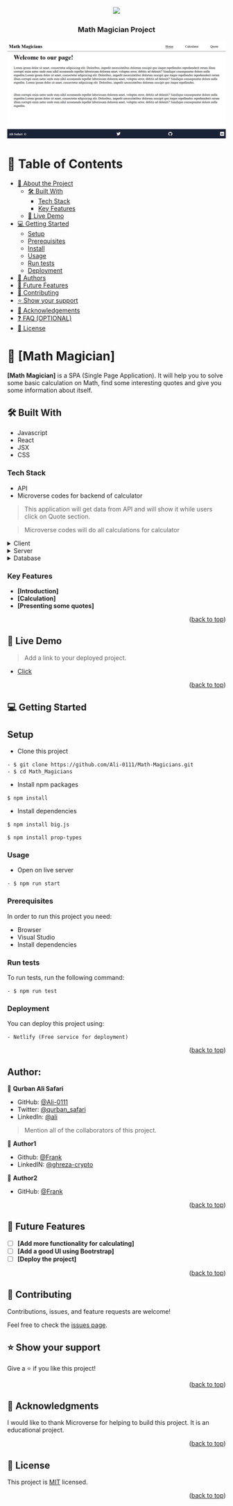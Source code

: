 <a name="readme-top"></a>

<div align="center">

  [![](https://img.shields.io/badge/Microverse-blueviolet)](https://www.microverse.org/?grsf=04r25h)
  <br/>

  <h3><b>Math Magician Project</b></h3>
</div>
<img src="./Calculator.gif" alt="Presentation" />
<!-- TABLE OF CONTENTS -->

# 📗 Table of Contents

- [📖 About the Project](#about-project)
  - [🛠 Built With](#built-with)
    - [Tech Stack](#tech-stack)
    - [Key Features](#key-features)
  - [🚀 Live Demo](#live-demo)
- [💻 Getting Started](#getting-started)
  - [Setup](#setup)
  - [Prerequisites](#prerequisites)
  - [Install](#install)
  - [Usage](#usage)
  - [Run tests](#run-tests)
  - [Deployment](#deployment)
- [👥 Authors](#authors)
- [🔭 Future Features](#future-features)
- [🤝 Contributing](#contributing)
- [⭐️ Show your support](#support)
- [🙏 Acknowledgements](#acknowledgements)
- [❓ FAQ (OPTIONAL)](#faq)
- [📝 License](#license)

<!-- PROJECT DESCRIPTION -->

# 📖 [Math Magician] <a name="about-project"></a>



**[Math Magician]** is a SPA (Single Page Application). It will help you to solve some basic calculation on Math, find some interesting quotes and give you some information about itself.

## 🛠 Built With <a name="built-with"></a>
- Javascript
- React
- JSX
- CSS
### Tech Stack <a name="tech-stack"></a>
- API
- Microverse codes for backend of calculator

> This application will get data from API and will show it while
users click on Quote section.

> Microverse codes will do all calculations for calculator

<details>
  <summary>Client</summary>
  <ul>
    <li><a href="https://reactjs.org/">React.js</a></li>
  </ul>
</details>

<details>
  <summary>Server</summary>
  <ul>
    <li>NA</li>
  </ul>
</details>

<details>
<summary>Database</summary>
  <ul>
    <li>NA</li>
  </ul>
</details>

<!-- Features -->

### Key Features <a name="key-features"></a>


- **[Introduction]**
- **[Calculation]**
- **[Presenting some quotes]**

<p align="right">(<a href="#readme-top">back to top</a>)</p>

<!-- LIVE DEMO -->

## 🚀 Live Demo <a name="live-demo"></a>

> Add a link to your deployed project.

- [Click](https://deploy-preview-8--wondrous-tapioca-e22d72.netlify.app/)

<p align="right">(<a href="#readme-top">back to top</a>)</p>

<!-- GETTING STARTED -->

## 💻 Getting Started <a name="getting-started"></a>

## Setup
- Clone this project
```
- $ git clone https://github.com/Ali-0111/Math-Magicians.git
- $ cd Math_Magicians
```
- Install npm packages
```
$ npm install
```
- Install dependencies
```
$ npm install big.js
```

```
$ npm install prop-types
```

### Usage

- Open on live server

```
- $ npm run start
```

### Prerequisites

In order to run this project you need:

- Browser
- Visual Studio
- Install dependencies


### Run tests

To run tests, run the following command:

```
- $ npm run test
```

### Deployment

You can deploy this project using:
```
- Netlify (Free service for deployment)
```

<p align="right">(<a href="#readme-top">back to top</a>)</p>

<!-- AUTHORS -->
## Author:

👤 **Qurban Ali Safari**
- GitHub: [@Ali-0111](https://github.com/Ali-0111)
- Twitter: [@qurban_safari](https://twitter.com/qurban_safari)
- LinkedIn: [@ali](https://www.linkedin.com/in/ali-safari-695214202/)
> Mention all of the collaborators of this project.

👤 **Author1**
- Github: [@Frank](https://github.com/francksefu)
- LinkedIN: [@ghreza-crypto](https://github.com/ghreza-crypto)

👤 **Author2**

- GitHub: [@Frank](https://www.linkedin.com/in/franck-sefu-884705254/)

<p align="right">(<a href="#readme-top">back to top</a>)</p>

<!-- FUTURE FEATURES -->

## 🔭 Future Features <a name="future-features"></a>


- [ ] **[Add more functionality for calculating]**
- [ ] **[Add a good UI using Bootrstrap]**
- [ ] **[Deploy the project]**

<p align="right">(<a href="#readme-top">back to top</a>)</p>

<!-- CONTRIBUTING -->

## 🤝 Contributing <a name="contributing"></a>

Contributions, issues, and feature requests are welcome!

Feel free to check the [issues page](../../issues/).

<!-- SUPPORT -->

## ⭐️ Show your support <a name="support"></a>

Give a ⭐️ if you like this project!

<p align="right">(<a href="#readme-top">back to top</a>)</p>

<!-- ACKNOWLEDGEMENTS -->

## 🙏 Acknowledgments <a name="acknowledgements"></a>

I would like to thank Microverse for helping to build this project.
It is an educational project. 

<p align="right">(<a href="#readme-top">back to top</a>)</p>

<!-- FAQ (optional) -->

<!-- LICENSE -->

## 📝 License <a name="license"></a>

This project is [MIT](./LICENSE) licensed.
<p align="right">(<a href="#readme-top">back to top</a>)</p>
